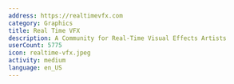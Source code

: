 ```yaml
---
address: https://realtimevfx.com
category: Graphics
title: Real Time VFX
description: A Community for Real-Time Visual Effects Artists
userCount: 5775
icon: realtime-vfx.jpeg
activity: medium
language: en_US
---
```

